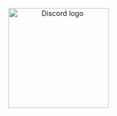 <p align="center">
  <a href="https://hub.docker.com/r/anthares101/get-ip-bot-dc">
    <img src="https://assets-global.website-files.com/6257adef93867e50d84d30e2/636e0b5061df29d55a92d945_full_logo_blurple_RGB.svg" alt="Discord logo" title="Tux" width="200"/>
  </a>
</p>

